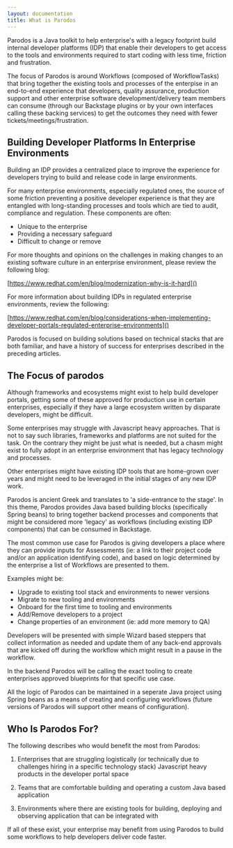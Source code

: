 ```yaml
---
layout: documentation
title: What is Parodos
---
```


Parodos is a Java toolkit to help enterprise's with a legacy footprint build
internal developer platforms (IDP) that enable their developers to get access
to the tools and environments required to start coding with less time, friction
and frustration.

The focus of Parodos is around Workflows (composed of WorkflowTasks) that bring
together the existing tools and processes of the enterpise in an end-to-end
experience that developers, quality assurance, production support and other
enterprise software development/delivery team members can consume (through our
Backstage plugins or by your own interfaces calling these backing services) to
get the outcomes they need with fewer tickets/meetings/frustration.


## Building Developer Platforms In Enterprise Environments

Building an IDP provides a centralized place to improve the experience for
developers trying to build and release code in large environments.

For many enterprise environments, especially regulated ones, the source of some
friction preventing a positive developer experience is that they are entangled
with long-standing processes and tools which are tied to audit, compliance and
regulation. These components are often:

- Unique to the enterprise
- Providing a necessary safeguard
- Difficult to change or remove

For more thoughts and opinions on the challenges in making changes to an
existing software culture in an enterprise environment, please review the
following blog:

[https://www.redhat.com/en/blog/modernization-why-is-it-hard]()

For more information about building IDPs in regulated enterprise environments,
review the following:

[https://www.redhat.com/en/blog/considerations-when-implementing-developer-portals-regulated-enterprise-environments]()

Parodos is focused on building solutions based on technical stacks that are
both familiar, and have a history of success for enterprises described in the
preceding articles.


## The Focus of parodos


Although frameworks and ecosystems might exist to help build developer portals,
getting some of these approved for production use in certain enterprises,
especially if they have a large ecosystem written by disparate developers,
might be difficult.

Some enterprises may struggle with Javascript heavy approaches. That is not to
say such libraries, frameworks and platforms are not suited for the task. On
the contrary they might be just what is needed, but a chasm might exist to
fully adopt in an enterprise environment that has legacy technology and
processes.

Other enterprises might have existing IDP tools that are home-grown over years
and might need to be leveraged in the initial stages of any new IDP work.

Parodos is ancient Greek and translates to 'a side-entrance to the stage'. In
this theme, Parodos provides Java based building blocks (specifically Spring
beans) to bring together backend processes and components that might be
considered more 'legacy' as workflows (including existing IDP components) that
can be consumed in Backstage.

The most common use case for Parodos is giving developers a place where they
can provide inputs for Assessments (ie: a link to their project code and/or an
application identifying code), and based on logic determined by the enterprise
a list of Workflows are presented to them.

Examples might be:

- Upgrade to existing tool stack and environments to newer versions
- Migrate to new tooling and environments
- Onboard for the first time to tooling and environments
- Add/Remove developers to a project
- Change properties of an environment (ie: add more memory to QA)

Developers will be presented with simple Wizard based steppers that collect
information as needed and update them of any back-end approvals that are kicked
off during the workflow which might result in a pause in the workflow.

In the backend Parodos will be calling the exact tooling to create enterprises
approved blueprints for that specific use case.

All the logic of Parodos can be maintained in a seperate Java project using
Spring beans as a means of creating and configuring workflows (future versions
of Parodos will support other means of configuration).


## Who Is Parodos For?

The following describes who would benefit the most from Parodos:

1. Enterprises that are struggling logistically (or technically due to
   challenges hiring in a specific technology stack) Javascript heavy products
   in the developer portal space

2. Teams that are comfortable building and operating a custom Java based
   application

3. Environments where there are existing tools for building, deploying and
   observing application that can be integrated with

If all of these exist, your enterprise may benefit from using Parodos to build
some workflows to help developers deliver code faster.

